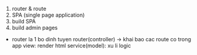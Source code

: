 1. router & route
2. SPA (single page application)
3. build SPA
4. build admin pages

- router la 1 bo dinh tuyen
  router(controller) -> khai bao cac route co trong app
  view: render html
  service(model): xu li logic
